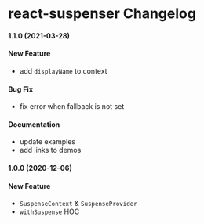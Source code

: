 # react-suspenser Changelog

#### 1.1.0 (2021-03-28)

#### New Feature

- add `displayName` to context

#### Bug Fix

- fix error when fallback is not set

#### Documentation

- update examples
- add links to demos

#### 1.0.0 (2020-12-06)

#### New Feature

- `SuspenseContext` & `SuspenseProvider`
- `withSuspense` HOC
